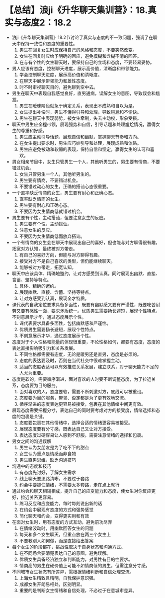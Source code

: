 # 【总结】浪ji《升华聊天集训营》：18.真实与态度2：18.2

-   浪ji《升华聊天集训营》18.2节讨论了真实与态度的不一致问题，强调了在聊天中保持一致性和态度的重要性。
    1.  男生在回复女生时应保持自己的风格和态度，不要突然改变。
    2.  女生在回复时应给予明确的回应，避免模糊和含糊不清的回答。
    3.  在与有个性的女生聊天时，要保持自己的立场和态度，不要轻易妥协。
-   男人应该有态度，控制聊天进度，展示高价值，清晰度和带领能力。
    1.  学会控制聊天进度，展示高价值和清晰度。
    2.  在聊天中展示带领能力和雄性态度。
    3.  时不时审视聊天目的，避免聊到空中去。
-   男生在聊天中表现自我感觉良好，直男通病，误解女生的意图，导致误会和尴尬。
    1.  男生在暧昧阶段就急于确定关系，表现出不成熟和自以为是。
    2.  女生提出补偿时，男生不懂得引导和处理，导致尴尬和不愉快。
    3.  男生在聊天中表现弱势，被女生牵制，失去主动权，形象受损。
-   聊天中男生应全程带领，展现强势和自信，引导话题和处理尴尬情况，赢得女生的尊重和好感。
    1.  男生应主动引导话题，展现自信和幽默，掌握聊天节奏和方向。
    2.  在女生提出要求时，男生应巧妙引导和处理，展现成熟和体贴。
    3.  男生应避免被动和软弱的表现，保持自信和坚定，赢得女生的认可和喜欢。
-   男女相亲节目中，女生只管男生一个人，其他听男生的，男生要有情商，不要错过机会。
    1.  女生只管男生一个人，其他听男生的。
    2.  男生要有情商，不要错过机会。
    3.  不要错过动心的女生，正确的搭讪心态很重要。
-   一个直率缺乏情商的女生，男生要有耐心和正确心态。
    1.  直率缺乏情商的女生。
    2.  男生要有耐心和正确心态。
    3.  不要因为女生情商低就错过机会。
-   男生要有个性，主动搭讪，但要注意女生的反应。
    1.  男生要有个性，主动搭讪。
    2.  注意女生的反应。
    3.  不要因为女生情商低而放弃搭讪。
-   一个有情商的女生会在聊天中展现出自己的喜好，但也能与对方聊得很有趣，拓宽对方认知，最终被对方带走。
    1.  有自己的喜好方向，但能与对方聊得有趣。
    2.  接受对方不是自己喜欢的类型，但仍能继续聊天。
    3.  能够被对方带走，拓宽认知。
-   聊天中应该具体、精确地邀约，让对方感受到认真，同时展现出幽默、直接、含蓄、坚持等特点。
    1.  具体、精确的邀约。
    2.  展现幽默、直接、含蓄、坚持等特点。
    3.  让对方感受到认真，展现全才特质。
-   课代表的自我定位要求具备多面性，既要有幽默感又要有严谨性，既要吃苦耐劳又要有感性一面，要求矛盾统一。优质男生需要扬长避短，展现个性特点，不刻意展示才华，通过态度展示个性。
    1.  课代表要求具备多面性，包括幽默感和严谨性。
    2.  优质男生需要扬长避短，展现个性特点。
    3.  不刻意展示才华，通过态度展示个性。
-   态度对于个人性格和能量的体现很重要，不论性格如何，都要有态度，态度的表达直接影响吸引力和关系发展。
    1.  不同性格都需要有态度，无论是暖男还是直男，态度是必须的。
    2.  态度的表达要及时，否则在当代社交中很难掌握主动。
    3.  适当的态度表达可以有效推进关系发展，建立联系，对于聊天能力不足的人尤为重要。
-   态度是软的，需要循序渐进，面对喜欢的人时要不断调整态度，为了拉近关系，态度要为目的服务。
    1.  面对喜欢的人，态度要软，需要不断刺激对方，底线可以被重设。
    2.  态度要为目的服务，带领、否定都是为了更有效地交流。
    3.  循序渐进的态度表达更容易被接受，包裹在其他情绪中间更有效。
-   展现态度需要把握分寸，表达自己的同时要考虑对方的接受度，情绪选择和态度的包裹是关键。
    1.  态度要包裹在其他情绪中，选择合适的情绪更容易被接受。
    2.  展现态度要有分寸感，既表达自己又让对方接受。
    3.  表达态度过硬容易让人感到不舒服，需要注意情绪的选择和包裹。
-   男女之间的沟通误解
    1.  男生认为女朋友是为了吃不下的甜点
    2.  女生认为重点是情感而非食物
    3.  男生直男思维，缺乏沟通技巧
-   沟通中的态度和技巧
    1.  有态度先讨好，了解女生需求
    2.  线上聊天要思路清晰，不要过于套路
    3.  约会中要抓住情绪，不需要太多套路，走在点上就行
-   通过约会和聊天相辅相成，提升自己的应变能力和态度，使女生对你反应更好，拉近关系更容易。
    1.  练习反应和应变能力，每时每刻说出新的话
    2.  在约会中展现有态度的方式和强势感觉
    3.  简化聊天和约会，变得更实用和有效
-   在面对女生时，用有态度的方式互动，避免前功尽弃
    1.  在情绪波动时，用幽默回答女生的问题
    2.  每天和多个女生聊天，但重点放在两三个女生上
    3.  不要教别人如何做，而是直接给出答案
-   每个女生的阶段都在，挑战性取决于自身状态和沟通方式。
    1.  在不同场合要清楚表达自己的意图，避免误解。
    2.  优质女生具备经济独立和判断能力，对男性有目的性要求。
    3.  情商高的男生在硬价值上可能不如情商低的男生，但需注意分寸感。
-   不同城市女生状态有所差异，需根据情绪判断和自信处理交流。
    1.  上海女生精致且精明，自我保护意识强。
    2.  成都女生开朗易相处，区别明显。
    3.  重要的是判断女生情绪和自信处理，不必过于在意城市差异。